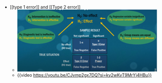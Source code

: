 - [[type 1 error]] and [[Type 2 error]]
	- ![image.png](../assets/image_1733142970016_0.png)
	- {{video https://youtu.be/CJvmp2gx7DQ?si=ky2wKvT9MrYj4HBu}}